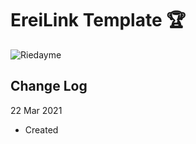 # EreiLink Template :trophy:

![Riedayme](https://github.com/riedayme/Blogger/blob/master/EreiLink/preview.png?raw=true)

## Change Log
22 Mar 2021
* Created